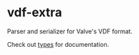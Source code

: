 # vdf-extra

Parser and serializer for Valve's VDF format.

Check out [types](https://github.com/ark120202/vdf-extra/blob/master/lib/index.d.ts) for documentation.
